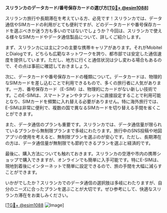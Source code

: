 **スリランカのデータカード/番号保存カードの選び方[[TG💪+ @esim1088](https://t.me/s/esim1088)]**

スリランカ旅行や長期滞在を考えている方、必見です！スリランカでは、データ通信やSIMカードの利用がとても便利ですが、どのデータカードや番号保存カードを選ぶべきか迷う方も多いのではないでしょうか？今回は、スリランカで使える様々なSIMカードやデータ通信製品について、詳しくご紹介します。

まず、スリランカには主に2つの主要な携帯キャリアがあります。それがMobitelとDialogです。どちらも広範なネットワークを誇り、都市部では安定した通信速度を提供しています。ただし、地方に行くと通信状況は少し変わる場合もあるので、その点は事前に確認しておきましょう。

次に、データカードや番号保存カードの種類について。データカードは、物理的なSIMカードを差し込むことで利用できるもので、多くの旅行者に人気があります。一方、番号保存カード（E-SIM）は、物理的にカードがない新しい技術です。このE-SIMは、スマートフォンやタブレットに直接設定することで利用可能となり、SIMカードを頻繁に入れ替える必要がありません。特に海外旅行では、E-SIMは非常に便利で、複数の国で異なるSIMカードを切り替える手間を省くことができます。

また、データ通信のプランも重要です。スリランカでは、データ通信量が限られているプランから無制限プランまで多岐にわたります。旅行中のSNS投稿や地図アプリの使用を考えると、無制限プランを選ぶのが安心です。ただし、長期滞在の方は、データ通信量が無制限でも節約できるプランを選ぶと経済的です。

最後に、購入方法についても触れておきます。スリランカの空港や市内の携帯ショップで購入できますが、オンラインでも簡単に入手可能です。特にE-SIMは、現地到着後にインターネットで簡単に設定できるので、旅の手間を大幅に減らすことができます。

いかがでしたか？スリランカでのデータ通信の選択肢は多岐にわたりますが、自分のニーズに合ったプランを選ぶことが大切です。ぜひ参考にして、快適なスリランカ滞在をお楽しみください。

[[TG💪+ @esim1088](https://t.me/s/esim1088) ![Image](https://i.postimg.cc/Y0z9fWf4/image.png)]